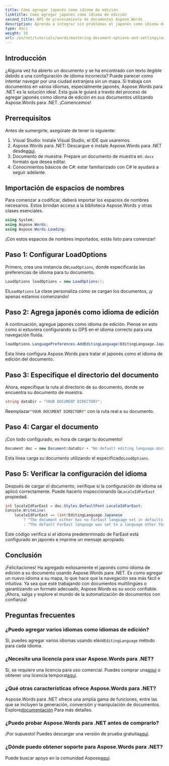 ```yaml
---
title: Cómo agregar japonés como idioma de edición
linktitle: Cómo agregar japonés como idioma de edición
second_title: API de procesamiento de documentos Aspose.Words
description: Aprenda a integrar sin problemas el japonés como idioma de edición en sus documentos con Aspose.Words para .NET. Esta guía paso a paso.
type: docs
weight: 10
url: /es/net/tutorials/words/mastering-document-options-and-settings/adding-japanese-as-editing-languages/
---
```

## Introducción

¿Alguna vez ha abierto un documento y se ha encontrado con texto ilegible debido a una configuración de idioma incorrecta? Puede parecer como intentar navegar por una ciudad extranjera sin un mapa. Si trabaja con documentos en varios idiomas, especialmente japonés, Aspose.Words para .NET es la solución ideal. Esta guía le guiará a través del proceso de agregar japonés como idioma de edición en sus documentos utilizando Aspose.Words para .NET. ¡Comencemos!

## Prerrequisitos

Antes de sumergirte, asegúrate de tener lo siguiente:

1. Visual Studio: Instale Visual Studio, el IDE que usaremos.
2.  Aspose.Words para .NET: Descargue e instale Aspose.Words para .NET desde[aquí](https://releases.aspose.com/words/net/).
3.  Documento de muestra: Prepare un documento de muestra en`.docx` formato que desea editar.
4. Conocimientos básicos de C#: estar familiarizado con C# le ayudará a seguir adelante.

## Importación de espacios de nombres

Para comenzar a codificar, deberá importar los espacios de nombres necesarios. Estos brindan acceso a la biblioteca Aspose.Words y otras clases esenciales.

```csharp
using System;
using Aspose.Words;
using Aspose.Words.Loading;
```

¡Con estos espacios de nombres importados, estás listo para comenzar!

## Paso 1: Configurar LoadOptions

 Primero, crea una instancia de`LoadOptions`, donde especificarás las preferencias de idioma para tu documento.

```csharp
LoadOptions loadOptions = new LoadOptions();
```

 El`LoadOptions` La clase personaliza cómo se cargan los documentos, ¡y apenas estamos comenzando!

## Paso 2: Agrega japonés como idioma de edición

A continuación, agregue japonés como idioma de edición. Piense en esto como si estuviera configurando su GPS en el idioma correcto para una navegación fluida.

```csharp
loadOptions.LanguagePreferences.AddEditingLanguage(EditingLanguage.Japanese);
```

Esta línea configura Aspose.Words para tratar el japonés como el idioma de edición del documento.

## Paso 3: Especifique el directorio del documento

Ahora, especifique la ruta al directorio de su documento, donde se encuentra su documento de muestra.

```csharp
string dataDir = "YOUR DOCUMENT DIRECTORY";
```

 Reemplazar`"YOUR DOCUMENT DIRECTORY"` con la ruta real a su documento.

## Paso 4: Cargar el documento

¡Con todo configurado, es hora de cargar tu documento!

```csharp
Document doc = new Document(dataDir + "No default editing language.docx", loadOptions);
```

 Esta línea carga su documento utilizando el especificado`LoadOptions`.

## Paso 5: Verificar la configuración del idioma

 Después de cargar el documento, verifique si la configuración de idioma se aplicó correctamente. Puede hacerlo inspeccionando la`LocaleIdFarEast` propiedad.

```csharp
int localeIdFarEast = doc.Styles.DefaultFont.LocaleIdFarEast;
Console.WriteLine(
    localeIdFarEast == (int)EditingLanguage.Japanese
        ? "The document either has no FarEast language set in defaults or it was set to Japanese originally."
        : "The default FarEast language was set to a language other than Japanese, so it is not overridden.");
```

Este código verifica si el idioma predeterminado de FarEast está configurado en japonés e imprime un mensaje apropiado.

## Conclusión

¡Felicitaciones! Ha agregado exitosamente el japonés como idioma de edición a su documento usando Aspose.Words para .NET. Es como agregar un nuevo idioma a su mapa, lo que hace que la navegación sea más fácil e intuitiva. Ya sea que esté trabajando con documentos multilingües o garantizando un formato adecuado, Aspose.Words es su socio confiable. ¡Ahora, salga y explore el mundo de la automatización de documentos con confianza!

## Preguntas frecuentes

### ¿Puedo agregar varios idiomas como idiomas de edición?
 Sí, puedes agregar varios idiomas usando el`AddEditingLanguage` método para cada idioma.

### ¿Necesito una licencia para usar Aspose.Words para .NET?
 Sí, se requiere una licencia para uso comercial. Puedes comprar una[aquí](https://purchase.aspose.com/buy) o obtener una licencia temporal[aquí](https://purchase.aspose.com/temporary-license/).

### ¿Qué otras características ofrece Aspose.Words para .NET?
 Aspose.Words para .NET ofrece una amplia gama de funciones, entre las que se incluyen la generación, conversión y manipulación de documentos. Explore[documentación](https://reference.aspose.com/words/net/) Para más detalles.

### ¿Puedo probar Aspose.Words para .NET antes de comprarlo?
 ¡Por supuesto! Puedes descargar una versión de prueba gratuita[aquí](https://releases.aspose.com/).

### ¿Dónde puedo obtener soporte para Aspose.Words para .NET?
Puede buscar apoyo en la comunidad Aspose[aquí](https://forum.aspose.com/c/words/8).